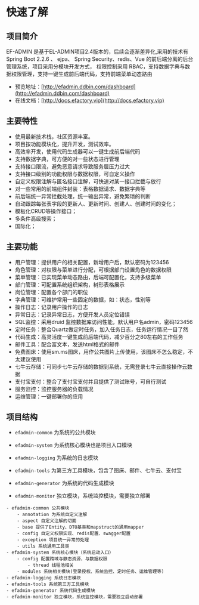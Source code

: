 # 快速了解
## 项目简介
EF-ADMIN 是基于EL-ADMIN项目2.4版本的，后续会逐渐差异化,采用的技术有 Spring
Boot 2.2.6 、 ejpa、 Spring Security、redis、Vue
的前后端分离的后台管理系统，项目采用分模块开发方式， 权限控制采用
RBAC，支持数据字典与数据权限管理，支持一键生成前后端代码，支持前端菜单动态路由

- 预览地址：[http://efadmin.ddbin.com/dashboard](http://efadmin.ddbin.com/dashboard)
- 在线文档：[http://docs.efactory.vip](http://docs.efactory.vip)

## 主要特性
- 使用最新技术栈，社区资源丰富。
- 项目按功能模块化，提升开发，测试效率。
- 高效率开发，使用代码生成器可以一键生成前后端代码
- 支持数据字典，可方便的对一些状态进行管理
- 支持接口限流，避免恶意请求导致服务层压力过大
- 支持接口级别的功能权限与数据权限，可自定义操作
- 自定义权限注解与匿名接口注解，可快速对某一接口拦截与放行
- 对一些常用的前端组件封装：表格数据请求、数据字典等
- 前后端统一异常拦截处理，统一输出异常，避免繁琐的判断
- 自动跟踪每张表字段的更新人、更新时间、创建人、创建时间的变化；
- 模板化CRUD等操作接口；
- 多条件高级搜索；
- 国际化；

## 主要功能
- 用户管理：提供用户的相关配置，新增用户后，默认密码为123456
- 角色管理：对权限与菜单进行分配，可根据部门设置角色的数据权限
- 菜单管理：已实现菜单动态路由，后端可配置化，支持多级菜单
- 部门管理：可配置系统组织架构，树形表格展示
- 岗位管理：配置各个部门的职位
- 字典管理：可维护常用一些固定的数据，如：状态，性别等
- 操作日志：记录用户操作的日志
- 异常日志：记录异常日志，方便开发人员定位错误
- SQL监控：采用druid 监控数据库访问性能，默认用户名admin，密码123456
- 定时任务：整合Quartz做定时任务，加入任务日志，任务运行情况一目了然
- 代码生成：高灵活度一键生成前后端代码，减少百分之80左右的工作任务
- 邮件工具：配合富文本，发送html格式的邮件
- 免费图床：使用sm.ms图床，用作公共图片上传使用，该图床不怎么稳定，不太建议使用
- 七牛云存储：可同步七牛云存储的数据到系统，无需登录七牛云直接操作云数据
- 支付宝支付：整合了支付宝支付并且提供了测试账号，可自行测试
- 服务监控：监控服务器的负载情况
- 运维管理：一键部署你的应用

## 项目结构

- `efadmin-common` 为系统的公共模块

- `efadmin-system` 为系统核心模块也是项目入口模块

- `efadmin-logging` 为系统的日志模块

- `efadmin-tools` 为第三方工具模块，包含了图床、邮件、七牛云、支付宝

- `efadmin-generator` 为系统的代码生成模块

- `efadmin-monitor` 独立模块，系统监控模块，需要独立部署
```
- efadmin-common 公共模块
    - annotation 为系统自定义注解
    - aspect 自定义注解的切面
    - base 提供了Entity、DTO基类和mapstruct的通用mapper
    - config 自定义权限实现、redis配置、swagger配置
    - exception 项目统一异常的处理
    - utils 系统通用工具类
- efadmin-system 系统核心模块（系统启动入口）
	- config 配置跨域与静态资源，与数据权限
	    - thread 线程池相关
	- modules 系统相关模块(登录授权、系统监控、定时任务、运维管理等)
- efadmin-logging 系统日志模块
- efadmin-tools 系统第三方工具模块
- efadmin-generator 系统代码生成模块
- efadmin-monitor 独立模块，系统监控模块，需要独立启动部署
```



